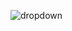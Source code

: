 ![dropdown](https://user-images.githubusercontent.com/50171003/128309047-da67a4c2-46b3-49e5-91c4-e136ca1ea636.gif)
